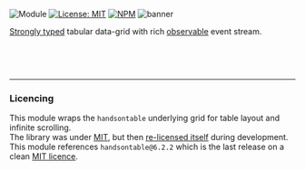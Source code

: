 ![Module](https://img.shields.io/badge/%40platform-ui.datagrid-%23EA4E7E.svg)
[![License: MIT](https://img.shields.io/badge/license-MIT-blue.svg)](https://opensource.org/licenses/MIT)
[![NPM](https://img.shields.io/npm/v/@platform/ui.datagrid.svg?colorB=blue&style=flat)](https://www.npmjs.com/package/@platform/ui.datagrid)
![banner](https://user-images.githubusercontent.com/185555/54960061-1835b980-4fc0-11e9-831c-acb96e734d56.png)


[Strongly typed](https://www.typescriptlang.org) tabular data-grid with rich [observable](https://www.learnrxjs.io) event stream.


<p>&nbsp;</p>
<p>&nbsp;</p>

---

### Licencing
This module wraps the `handsontable` underlying grid for table layout and infinite scrolling.  
The library was under [MIT](https://en.wikipedia.org/wiki/MIT_License), but then [re-licensed itself](https://github.com/handsontable/handsontable/issues/5831) during development.  
This module references `handsontable@6.2.2` which is the last release on a clean [MIT licence](https://en.wikipedia.org/wiki/MIT_License).

